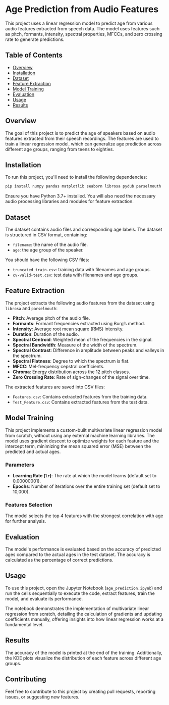 # Age Prediction from Audio Features

This project uses a linear regression model to predict age from various audio features extracted from speech data. The model uses features such as pitch, formants, intensity, spectral properties, MFCCs, and zero crossing rate to generate predictions.

## Table of Contents
- [Overview](#overview)
- [Installation](#installation)
- [Dataset](#dataset)
- [Feature Extraction](#feature-extraction)
- [Model Training](#model-training)
- [Evaluation](#evaluation)
- [Usage](#usage)
- [Results](#results)

## Overview
The goal of this project is to predict the age of speakers based on audio features extracted from their speech recordings. The features are used to train a linear regression model, which can generalize age prediction across different age groups, ranging from teens to eighties.

## Installation

To run this project, you'll need to install the following dependencies:

```bash
pip install numpy pandas matplotlib seaborn librosa pydub parselmouth
```

Ensure you have Python 3.7+ installed. You will also need the necessary audio processing libraries and modules for feature extraction.

## Dataset
The dataset contains audio files and corresponding age labels. The dataset is structured in CSV format, containing:
- `filename`: the name of the audio file.
- `age`: the age group of the speaker.

You should have the following CSV files:
- `truncated_train.csv`: training data with filenames and age groups.
- `cv-valid-test.csv`: test data with filenames and age groups.

## Feature Extraction

The project extracts the following audio features from the dataset using `librosa` and `parselmouth`:
- **Pitch**: Average pitch of the audio file.
- **Formants**: Formant frequencies extracted using Burg’s method.
- **Intensity**: Average root mean square (RMS) intensity.
- **Duration**: Duration of the audio.
- **Spectral Centroid**: Weighted mean of the frequencies in the signal.
- **Spectral Bandwidth**: Measure of the width of the spectrum.
- **Spectral Contrast**: Difference in amplitude between peaks and valleys in the spectrum.
- **Spectral Flatness**: Degree to which the spectrum is flat.
- **MFCC**: Mel-frequency cepstral coefficients.
- **Chroma**: Energy distribution across the 12 pitch classes.
- **Zero Crossing Rate**: Rate of sign-changes of the signal over time.

The extracted features are saved into CSV files:
- `Features.csv`: Contains extracted features from the training data.
- `Test_Feature.csv`: Contains extracted features from the test data.

## Model Training

This project implements a custom-built multivariate linear regression model from scratch, without using any external machine learning libraries. The model uses gradient descent to optimize weights for each feature and the intercept term, minimizing the mean squared error (MSE) between the predicted and actual ages.

### Parameters
- **Learning Rate (`lr`)**: The rate at which the model learns (default set to 0.00000001).
- **Epochs**: Number of iterations over the entire training set (default set to 10,000).

### Features Selection
The model selects the top 4 features with the strongest correlation with age for further analysis.

## Evaluation

The model's performance is evaluated based on the accuracy of predicted ages compared to the actual ages in the test dataset. The accuracy is calculated as the percentage of correct predictions.

## Usage

To use this project, open the Jupyter Notebook (`age_prediction.ipynb`) and run the cells sequentially to execute the code, extract features, train the model, and evaluate its performance. 

The notebook demonstrates the implementation of multivariate linear regression from scratch, detailing the calculation of gradients and updating coefficients manually, offering insights into how linear regression works at a fundamental level.

## Results

The accuracy of the model is printed at the end of the training. Additionally, the KDE plots visualize the distribution of each feature across different age groups.

## Contributing
Feel free to contribute to this project by creating pull requests, reporting issues, or suggesting new features.
